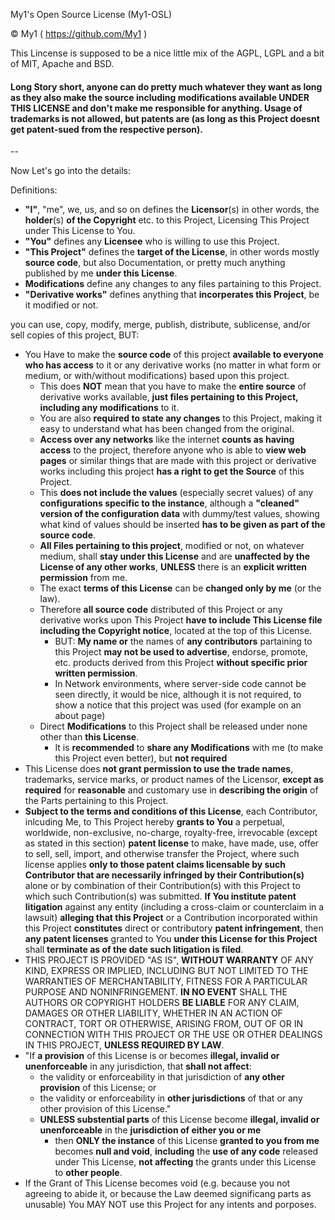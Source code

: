 My1's Open Source License (My1-OSL)

© My1 ( https://github.com/My1 )

This Lincense is supposed to be a nice little mix of the AGPL, LGPL and a bit of MIT, Apache and BSD.

#### Long Story short, anyone can do pretty much whatever they want as long as they also make the source including modifications available UNDER THIS LICENSE and don't make me responsible for anything. Usage of trademarks is not allowed, but patents are (as long as this Project doesnt get patent-sued from the respective person).
--

Now Let's go into the details:

Definitions:

* **"I"**, "me", we, us, and so on defines the **Licensor**(s) in other words, the **holder**(s) **of the Copyright** etc. to this Project, Licensing This Project under This License to You.
* **"You"** defines any **Licensee** who is willing to use this Project.
* **"This Project"** defines the **target of the License**, in other words mostly **source code**, but also Documentation, or pretty much anything published by me **under this License**.
* **Modifications** define any changes to any files partaining to this Project.
* **"Derivative works"** defines anything that **incorperates this Project**, be it modified or not.

you can use, copy, modify, merge, publish, distribute, sublicense, and/or sell copies of this project, BUT:

* You Have to make the **source code** of this project **available to everyone 
    who has access** to it or any derivative works (no matter in what form or medium, or with/without modifications)
    based upon this project.
  * This does **NOT** mean that you have to make the **entire source** of derivative works available, 
    **just files pertaining to this Project, including any modifications** to it.
  * You are also **required to state any changes** to this Project,
    making it easy to understand what has been changed from the original.
  * **Access over any networks** like the internet **counts as having access** to the project, 
    therefore anyone who is able to **view web pages** or similar things that are made with this project 
    or derivative works including this project **has a right to get the Source** of this Project.
  * This **does not include the values** (especially secret values) of any **configurations specific to the instance**, 
    although a **"cleaned" version of the configuration data** with dummy/test values, 
    showing what kind of values should be inserted **has to be given as part of the source code**.
  * **All Files pertaining to this project**, modified or not, on whatever medium, shall **stay under 
    this License** and are **unaffected by the License of any other works**, 
    **UNLESS** there is an **explicit written permission** from me.
  * The exact **terms of this License** can be **changed only by me** (or the law).
  * Therefore **all source code** distributed of this Project or any derivative works upon This Project
    **have to include This License file including the Copyright notice**, located at the top of this License.
    * BUT: **My name or** the names of **any contributors** partaining to this Project **may not be used to advertise**, 
      endorse, promote, etc. products derived from this Project **without specific prior written permission**.
    * In Network environments, where server-side code cannot be seen directly, it would be nice, although it is not required, 
      to show a notice that this project was used (for example on an about page)
  * Direct **Modifications** to this Project shall be released under none other than **this License**.
    * It is **recommended** to **share any Modifications** with me (to make this Project even better), but **not required**
* This License does **not grant permission to use the trade names**,
     trademarks, service marks, or product names of the Licensor,
     **except as required** for **reasonable** and customary use in **describing the
     origin** of the Parts pertaining to this Project.
* **Subject to the terms and conditions of this License**, 
     each Contributor, inlcuding Me, to This Project hereby **grants to You** a perpetual,
     worldwide, non-exclusive, no-charge, royalty-free, irrevocable
     (except as stated in this section) **patent license** to make, have made,
     use, offer to sell, sell, import, and otherwise transfer the Project,
     where such license applies **only to those patent claims licensable
     by such Contributor that are necessarily infringed by their
     Contribution(s)** alone or by combination of their Contribution(s)
     with this Project to which such Contribution(s) was submitted. **If You
     institute patent litigation** against any entity (including a
     cross-claim or counterclaim in a lawsuit) **alleging that this Project**
     or a Contribution incorporated within this Project **constitutes** direct
     or contributory **patent infringement**, then **any patent licenses**
     granted to You **under this License for this Project** shall **terminate
     as of the date such litigation is filed**.
* THIS PROJECT IS PROVIDED "AS IS", **WITHOUT WARRANTY** OF ANY KIND, EXPRESS OR
     IMPLIED, INCLUDING BUT NOT LIMITED TO THE WARRANTIES OF MERCHANTABILITY,
     FITNESS FOR A PARTICULAR PURPOSE AND NONINFRINGEMENT. **IN NO EVENT** SHALL THE
     AUTHORS OR COPYRIGHT HOLDERS **BE LIABLE** FOR ANY CLAIM, DAMAGES OR OTHER
     LIABILITY, WHETHER IN AN ACTION OF CONTRACT, TORT OR OTHERWISE, ARISING FROM,
     OUT OF OR IN CONNECTION WITH THIS PROJECT OR THE USE OR OTHER DEALINGS IN 
     THIS PROJECT, **UNLESS REQUIRED BY LAW**.
* "If **a provision** of this License is or becomes **illegal, invalid or unenforceable** in any jurisdiction, that **shall not affect**:
  * the validity or enforceability in that jurisdiction of **any other provision** of this License; or
  * the validity or enforceability in **other jurisdictions** of that or any other provision of this License."
  * **UNLESS substential parts** of this License become **illegal, invalid or unenforceable** in the **jurisdiction of either you or me**
    * then **ONLY the instance** of this License **granted to you from me** becomes **null and void**, **including** the **use of any code** released under This License, **not affecting** the grants under this License to **other people**.
* If the Grant of This License becomes void (e.g. because you not agreeing to abide it, or because the Law deemed significang parts as unusable) You MAY NOT use this Project for any intents and porposes.
